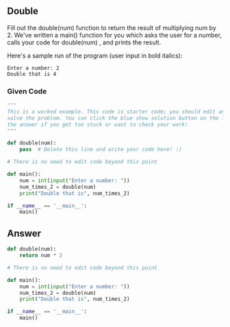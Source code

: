 ## Double
Fill out the double(num) function to return the result of multiplying num by 2. We've written a main() function for you which asks the user for a number, calls your code for double(num) , and prints the result.

Here's a sample run of the program (user input in bold italics):

```
Enter a number: 2 
Double that is 4
```

### Given Code
```python
"""
This is a worked example. This code is starter code; you should edit and run it to 
solve the problem. You can click the blue show solution button on the left to see 
the answer if you get too stuck or want to check your work!
"""

def double(num):
    pass  # Delete this line and write your code here! :)

# There is no need to edit code beyond this point

def main():
    num = int(input("Enter a number: "))
    num_times_2 = double(num)
    print("Double that is", num_times_2)

if __name__ == '__main__':
    main()
```

## Answer
```python
def double(num):
    return num * 2

# There is no need to edit code beyond this point

def main():
    num = int(input("Enter a number: "))
    num_times_2 = double(num)
    print("Double that is", num_times_2)

if __name__ == '__main__':
    main()
```